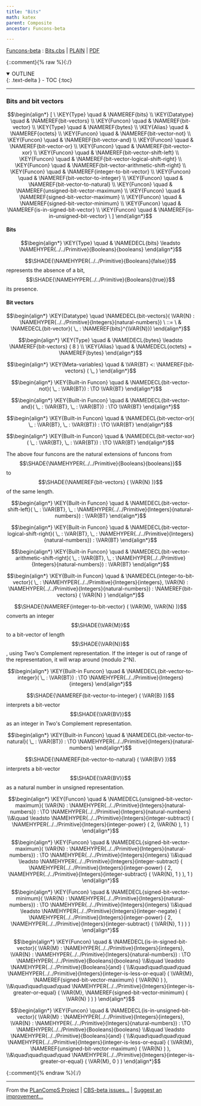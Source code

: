 ```yaml
---
title: "Bits"
math: katex
parent: Composite
ancestor: Funcons-beta

---
```

[Funcons-beta] : [Bits.cbs] \| [PLAIN] \| [PDF]

{::comment}{% raw %}{:/}
<details open markdown="block">
  <summary>
    OUTLINE
  </summary>
  {: .text-delta }
- TOC
{:toc}
</details>


----

### Bits and bit vectors
               


$$\begin{align*}
  [ \
  \KEY{Type} \quad & \NAMEREF{bits} \\
  \KEY{Datatype} \quad & \NAMEREF{bit-vectors} \\
  \KEY{Funcon} \quad & \NAMEREF{bit-vector} \\
  \KEY{Type} \quad & \NAMEREF{bytes} \\
  \KEY{Alias} \quad & \NAMEREF{octets} \\
  \KEY{Funcon} \quad & \NAMEREF{bit-vector-not} \\
  \KEY{Funcon} \quad & \NAMEREF{bit-vector-and} \\
  \KEY{Funcon} \quad & \NAMEREF{bit-vector-or} \\
  \KEY{Funcon} \quad & \NAMEREF{bit-vector-xor} \\
  \KEY{Funcon} \quad & \NAMEREF{bit-vector-shift-left} \\
  \KEY{Funcon} \quad & \NAMEREF{bit-vector-logical-shift-right} \\
  \KEY{Funcon} \quad & \NAMEREF{bit-vector-arithmetic-shift-right} \\
  \KEY{Funcon} \quad & \NAMEREF{integer-to-bit-vector} \\
  \KEY{Funcon} \quad & \NAMEREF{bit-vector-to-integer} \\
  \KEY{Funcon} \quad & \NAMEREF{bit-vector-to-natural} \\
  \KEY{Funcon} \quad & \NAMEREF{unsigned-bit-vector-maximum} \\
  \KEY{Funcon} \quad & \NAMEREF{signed-bit-vector-maximum} \\
  \KEY{Funcon} \quad & \NAMEREF{signed-bit-vector-minimum} \\
  \KEY{Funcon} \quad & \NAMEREF{is-in-signed-bit-vector} \\
  \KEY{Funcon} \quad & \NAMEREF{is-in-unsigned-bit-vector}
  \ ]
\end{align*}$$

#### Bits
               


$$\begin{align*}
  \KEY{Type} \quad 
  & \NAMEDECL{bits}  
    \leadsto \NAMEHYPER{../../Primitive}{Booleans}{booleans}
\end{align*}$$


  $$\SHADE{\NAMEHYPER{../../Primitive}{Booleans}{false}}$$ represents the absence of a bit, $$\SHADE{\NAMEHYPER{../../Primitive}{Booleans}{true}}$$ its presence.


#### Bit vectors
               


$$\begin{align*}
  \KEY{Datatype} \quad 
  \NAMEDECL{bit-vectors}(
                     \VAR{N} : \NAMEHYPER{../../Primitive}{Integers}{natural-numbers}) 
  \ ::= \ & \NAMEDECL{bit-vector}(
                               \_ : \NAMEREF{bits}^{\VAR{N}})
\end{align*}$$

$$\begin{align*}
  \KEY{Type} \quad 
  & \NAMEDECL{bytes}  
    \leadsto \NAMEREF{bit-vectors}
               (  8 )
\\
  \KEY{Alias} \quad
  & \NAMEDECL{octets} = \NAMEREF{bytes}
\end{align*}$$

$$\begin{align*}
  \KEY{Meta-variables} \quad
  & \VAR{BT} <: \NAMEREF{bit-vectors}
                                                     (  \_ )
\end{align*}$$

$$\begin{align*}
  \KEY{Built-in Funcon} \quad
  & \NAMEDECL{bit-vector-not}(
                       \_ : \VAR{BT}) 
    :  \TO \VAR{BT} 
\end{align*}$$

$$\begin{align*}
  \KEY{Built-in Funcon} \quad
  & \NAMEDECL{bit-vector-and}(
                       \_ : \VAR{BT}, \_ : \VAR{BT}) 
    :  \TO \VAR{BT} 
\end{align*}$$

$$\begin{align*}
  \KEY{Built-in Funcon} \quad
  & \NAMEDECL{bit-vector-or}(
                       \_ : \VAR{BT}, \_ : \VAR{BT}) 
    :  \TO \VAR{BT} 
\end{align*}$$

$$\begin{align*}
  \KEY{Built-in Funcon} \quad
  & \NAMEDECL{bit-vector-xor}(
                       \_ : \VAR{BT}, \_ : \VAR{BT}) 
    :  \TO \VAR{BT} 
\end{align*}$$


  The above four funcons are the natural extensions of funcons from $$\SHADE{\NAMEHYPER{../../Primitive}{Booleans}{booleans}}$$
  to $$\SHADE{\NAMEREF{bit-vectors}
           (  \VAR{N} )}$$ of the same length.


$$\begin{align*}
  \KEY{Built-in Funcon} \quad
  & \NAMEDECL{bit-vector-shift-left}(
                       \_ : \VAR{BT}, \_ : \NAMEHYPER{../../Primitive}{Integers}{natural-numbers}) 
    : \VAR{BT} 
\end{align*}$$

$$\begin{align*}
  \KEY{Built-in Funcon} \quad
  & \NAMEDECL{bit-vector-logical-shift-right}(
                       \_ : \VAR{BT}, \_ : \NAMEHYPER{../../Primitive}{Integers}{natural-numbers}) 
    : \VAR{BT} 
\end{align*}$$

$$\begin{align*}
  \KEY{Built-in Funcon} \quad
  & \NAMEDECL{bit-vector-arithmetic-shift-right}(
                       \_ : \VAR{BT}, \_ : \NAMEHYPER{../../Primitive}{Integers}{natural-numbers}) 
    : \VAR{BT} 
\end{align*}$$

$$\begin{align*}
  \KEY{Built-in Funcon} \quad
  & \NAMEDECL{integer-to-bit-vector}(
                       \_ : \NAMEHYPER{../../Primitive}{Integers}{integers}, \VAR{N} : \NAMEHYPER{../../Primitive}{Integers}{natural-numbers}) 
    : \NAMEREF{bit-vectors}
        (  \VAR{N} ) 
\end{align*}$$


  $$\SHADE{\NAMEREF{integer-to-bit-vector}
           (  \VAR{M}, 
                  \VAR{N} )}$$ converts an integer $$\SHADE{\VAR{M}}$$ to a bit-vector of
  length $$\SHADE{\VAR{N}}$$, using Two's Complement representation.  If the integer is out of
  range of the representation, it will wrap around (modulo 2^N).


$$\begin{align*}
  \KEY{Built-in Funcon} \quad
  & \NAMEDECL{bit-vector-to-integer}(
                       \_ : \VAR{BT}) 
    :  \TO \NAMEHYPER{../../Primitive}{Integers}{integers} 
\end{align*}$$


  $$\SHADE{\NAMEREF{bit-vector-to-integer}
           (  \VAR{B} )}$$ interprets a bit-vector $$\SHADE{\VAR{BV}}$$ as an integer
  in Two's Complement representation.


$$\begin{align*}
  \KEY{Built-in Funcon} \quad
  & \NAMEDECL{bit-vector-to-natural}(
                       \_ : \VAR{BT}) 
    :  \TO \NAMEHYPER{../../Primitive}{Integers}{natural-numbers} 
\end{align*}$$


  $$\SHADE{\NAMEREF{bit-vector-to-natural}
           (  \VAR{BV} )}$$ interprets a bit-vector $$\SHADE{\VAR{BV}}$$ as a natural number
  in unsigned representation.


$$\begin{align*}
  \KEY{Funcon} \quad
  & \NAMEDECL{unsigned-bit-vector-maximum}(
                       \VAR{N} : \NAMEHYPER{../../Primitive}{Integers}{natural-numbers}) 
    :  \TO \NAMEHYPER{../../Primitive}{Integers}{natural-numbers} \\&\quad
    \leadsto \NAMEHYPER{../../Primitive}{Integers}{integer-subtract}
               (  \NAMEHYPER{../../Primitive}{Integers}{integer-power}
                       (  2, 
                              \VAR{N} ), 
                      1 )
\end{align*}$$

$$\begin{align*}
  \KEY{Funcon} \quad
  & \NAMEDECL{signed-bit-vector-maximum}(
                       \VAR{N} : \NAMEHYPER{../../Primitive}{Integers}{natural-numbers}) 
    :  \TO \NAMEHYPER{../../Primitive}{Integers}{integers} \\&\quad
    \leadsto \NAMEHYPER{../../Primitive}{Integers}{integer-subtract}
               (  \NAMEHYPER{../../Primitive}{Integers}{integer-power}
                       (  2, 
                              \NAMEHYPER{../../Primitive}{Integers}{integer-subtract}
                               (  \VAR{N}, 
                                      1 ) ), 
                      1 )
\end{align*}$$

$$\begin{align*}
  \KEY{Funcon} \quad
  & \NAMEDECL{signed-bit-vector-minimum}(
                       \VAR{N} : \NAMEHYPER{../../Primitive}{Integers}{natural-numbers}) 
    :  \TO \NAMEHYPER{../../Primitive}{Integers}{integers} \\&\quad
    \leadsto \NAMEHYPER{../../Primitive}{Integers}{integer-negate}
               (  \NAMEHYPER{../../Primitive}{Integers}{integer-power}
                       (  2, 
                              \NAMEHYPER{../../Primitive}{Integers}{integer-subtract}
                               (  \VAR{N}, 
                                      1 ) ) )
\end{align*}$$

$$\begin{align*}
  \KEY{Funcon} \quad
  & \NAMEDECL{is-in-signed-bit-vector}(
                       \VAR{M} : \NAMEHYPER{../../Primitive}{Integers}{integers}, \VAR{N} : \NAMEHYPER{../../Primitive}{Integers}{natural-numbers}) 
    :  \TO \NAMEHYPER{../../Primitive}{Booleans}{booleans} \\&\quad
    \leadsto \NAMEHYPER{../../Primitive}{Booleans}{and}
               ( \\&\quad\quad\quad\quad \NAMEHYPER{../../Primitive}{Integers}{integer-is-less-or-equal}
                       (  \VAR{M}, 
                              \NAMEREF{signed-bit-vector-maximum}
                               (  \VAR{N} ) ), \\&\quad\quad\quad\quad
                      \NAMEHYPER{../../Primitive}{Integers}{integer-is-greater-or-equal}
                       (  \VAR{M}, 
                              \NAMEREF{signed-bit-vector-minimum}
                               (  \VAR{N} ) ) )
\end{align*}$$

$$\begin{align*}
  \KEY{Funcon} \quad
  & \NAMEDECL{is-in-unsigned-bit-vector}(
                       \VAR{M} : \NAMEHYPER{../../Primitive}{Integers}{integers}, \VAR{N} : \NAMEHYPER{../../Primitive}{Integers}{natural-numbers}) 
    :  \TO \NAMEHYPER{../../Primitive}{Booleans}{booleans} \\&\quad
    \leadsto \NAMEHYPER{../../Primitive}{Booleans}{and}
               ( \\&\quad\quad\quad\quad \NAMEHYPER{../../Primitive}{Integers}{integer-is-less-or-equal}
                       (  \VAR{M}, 
                              \NAMEREF{unsigned-bit-vector-maximum}
                               (  \VAR{N} ) ), \\&\quad\quad\quad\quad
                      \NAMEHYPER{../../Primitive}{Integers}{integer-is-greater-or-equal}
                       (  \VAR{M}, 
                              0 ) )
\end{align*}$$



[Funcons-beta]: /CBS-beta/math/Funcons-beta
  "FUNCONS-BETA"
[Unstable-Funcons-beta]: /CBS-beta/math/Unstable-Funcons-beta
  "UNSTABLE-FUNCONS-BETA"
[Languages-beta]: /CBS-beta/math/Languages-beta
  "LANGUAGES-BETA"
[Unstable-Languages-beta]: /CBS-beta/math/Unstable-Languages-beta
  "UNSTABLE-LANGUAGES-BETA"
[CBS-beta]: /CBS-beta
  "CBS-BETA"
[Bits.cbs]: https://github.com/plancomps/CBS-beta/blob/master/Funcons-beta/Values/Composite/Bits/Bits.cbs
  "CBS SOURCE FILE ON GITHUB"
[PLAIN]: /CBS-beta/docs/Funcons-beta/Values/Composite/Bits
  "CBS SOURCE WEB PAGE"
 [PRETTY]: /CBS-beta/math/Funcons-beta/Values/Composite/Bits
  "CBS-KATEX WEB PAGE"
[PDF]: /CBS-beta/math/Funcons-beta/Values/Composite/Bits/Bits.pdf
  "CBS-LATEX PDF FILE"
[PLanCompS Project]: https://plancomps.github.io
  "PROGRAMMING LANGUAGE COMPONENTS AND SPECIFICATIONS PROJECT HOME PAGE"
{::comment}{% endraw %}{:/}


____

From the [PLanCompS Project] | [CBS-beta issues...] | [Suggest an improvement...]

[CBS-beta issues...]: https://github.com/plancomps/CBS-beta/issues
  "CBS-BETA ISSUE REPORTS ON GITHUB"
[Suggest an improvement...]: mailto:plancomps@gmail.com?Subject=CBS-beta%20-%20comment&Body=Re%3A%20CBS-beta%20specification%20at%20Values/Composite/Bits/Bits.cbs%0A%0AComment/Query/Issue/Suggestion%3A%0A%0A%0ASignature%3A%0A
  "GENERATE AN EMAIL TEMPLATE"
